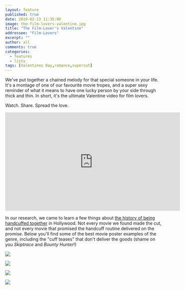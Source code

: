 ```yaml
---
layout: feature
published: true
date: 2019-02-13 11:35:00
image: the-film-lovers-valentine.jpg
title: "The Film-Lover's Valentine"
addressee: "Film-Lovers"
excerpt: ""
author: all
comments: true
categories:
  - features
  - lists
tags: [Valentines Day,romance,supercut]
---
```

We've put together a chained melody for that special someone in your life. It's a montage of one of our favourite movie tropes, and a super sexy reminder of what it means to have one lucky person by your side through thick and thin. In short, it's the ultimate Valentine video for film lovers.

Watch. Share. Spread the love. 

<iframe width="560" height="315" src="https://www.youtube.com/embed/TCjKSgXqM5E" frameborder="0" allow="accelerometer; autoplay; encrypted-media; gyroscope; picture-in-picture" allowfullscreen></iframe>

In our research, we came to learn a few things about [the history of being handcuffed together](http://anthonybalducci.blogspot.com/2013/10/stuck-on-you-handcuffs-routine.html) in Hollywood.  Not every movie we found made the cut, and not every movie that promised the handcuff routine delivered on the promise. Below you'll find some of the best movie poster examples of the genre, including the "cuff teases" that don't deliver the goods (shame on you *Skiptrace* and *Bounty Hunter*!)

![][1]

   [1]: /assets/img/features/inline/the-film-lovers-valentine/1.jpg
   
![][2]

   [2]: /assets/img/features/inline/the-film-lovers-valentine/2.jpg
   
![][3]

   [3]: /assets/img/features/inline/the-film-lovers-valentine/3.jpg
   
![][4]

   [4]: /assets/img/features/inline/the-film-lovers-valentine/4.jpg 
